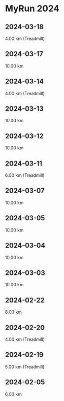 # MyRun 2024

## 2024-03-18

4.00 km (Treadmill)

## 2024-03-17

10.00 km

## 2024-03-14

4.00 km (Treadmill)

## 2024-03-13

10.00 km

## 2024-03-12

10.00 km

## 2024-03-11

6.00 km (Treadmill)

## 2024-03-07

10.00 km

## 2024-03-05

10.00 km

## 2024-03-04

10.00 km

## 2024-03-03

10.00 km

## 2024-02-22

8.00 km

## 2024-02-20

4.00 km (Treadmill)

## 2024-02-19

5.00 km (Treadmill)

## 2024-02-05

6.00 km
